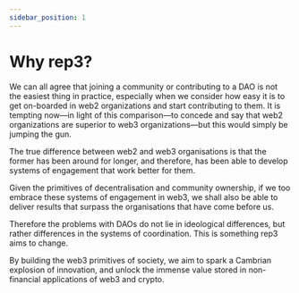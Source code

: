 ```yaml
---
sidebar_position: 1
---
```


# Why rep3?

We can all agree that joining a community or contributing to a DAO is not the easiest thing in practice, especially when we consider how easy it is to get on-boarded in web2 organizations and start contributing to them. It is tempting now—in light of this comparison—to concede and say that web2 organizations are superior to web3 organizations—but this would simply be jumping the gun.

The true difference between web2 and web3 organisations is that the former has been around for longer, and therefore, has been able to develop systems of engagement that work better for them. 

Given the primitives of decentralisation and community ownership, if we too embrace these systems of engagement in web3, we shall also be able to deliver results that surpass the organisations that have come before us. 

Therefore the problems with DAOs do not lie in ideological differences, but rather differences in the systems of coordination. This is something rep3 aims to change.

By building the web3 primitives of society, we aim to spark a Cambrian explosion of innovation, and unlock the immense value stored in non-financial applications of web3 and crypto.